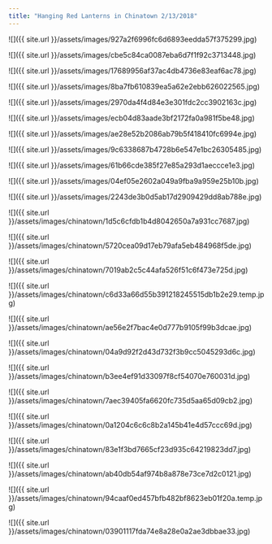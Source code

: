 ```yaml
---
title: "Hanging Red Lanterns in Chinatown 2/13/2018"
---
```


![]({{ site.url }}/assets/images/927a2f6996fc6d6893eedda57f375299.jpg)

![]({{ site.url }}/assets/images/cbe5c84ca0087eba6d7f1f92c3713448.jpg)

![]({{ site.url }}/assets/images/17689956af37ac4db4736e83eaf6ac78.jpg)

![]({{ site.url }}/assets/images/8ba7fb610839ea5a62e2ebb626022565.jpg)

![]({{ site.url }}/assets/images/2970da4f4d84e3e301fdc2cc3902163c.jpg)

![]({{ site.url }}/assets/images/ecb04d83aade3bf2172fa0a981f5be48.jpg)

![]({{ site.url }}/assets/images/ae28e52b2086ab79b5f418410fc6994e.jpg)

![]({{ site.url }}/assets/images/9c6338687b4728b6e547e1bc26305485.jpg)

![]({{ site.url }}/assets/images/61b66cde385f27e85a293d1aeccce1e3.jpg)

![]({{ site.url }}/assets/images/04ef05e2602a049a9fba9a959e25b10b.jpg)

![]({{ site.url }}/assets/images/2243de3b0d5ab17d2909429dd8ab788e.jpg)

![]({{ site.url }}/assets/images/chinatown/1d5c6cfdb1b4d8042650a7a931cc7687.jpg)

![]({{ site.url }}/assets/images/chinatown/5720cea09d17eb79afa5eb484968f5de.jpg)

![]({{ site.url }}/assets/images/chinatown/7019ab2c5c44afa526f51c6f473e725d.jpg)

![]({{ site.url }}/assets/images/chinatown/c6d33a66d55b391218245515db1b2e29.temp.jpg)

![]({{ site.url }}/assets/images/chinatown/ae56e2f7bac4e0d777b9105f99b3dcae.jpg)

![]({{ site.url }}/assets/images/chinatown/04a9d92f2d43d732f3b9cc5045293d6c.jpg)

![]({{ site.url }}/assets/images/chinatown/b3ee4ef91d33097f8cf54070e760031d.jpg)

![]({{ site.url }}/assets/images/chinatown/7aec39405fa6620fc735d5aa65d09cb2.jpg)

![]({{ site.url }}/assets/images/chinatown/0a1204c6c6c8b2a145b41e4d57ccc69d.jpg)

![]({{ site.url }}/assets/images/chinatown/83e1f3bd7665cf23d935c64219823dd7.jpg)

![]({{ site.url }}/assets/images/chinatown/ab40db54af974b8a878e73ce7d2c0121.jpg)

![]({{ site.url }}/assets/images/chinatown/94caaf0ed457bfb482bf8623eb01f20a.temp.jpg)

![]({{ site.url }}/assets/images/chinatown/03901117fda74e8a28e0a2ae3dbbae33.jpg)
